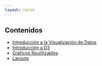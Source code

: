 ```yaml
---
layout: curso
---
```


<!-- Table of Contents -->
## Contenidos

- [Introducción a la Visualización de Datos]({{site.baseurl}}/pages/introduccion-visualizacion.html)
- [Introducción a D3]({{site.baseurl}}/pages/introduccion-d3.html)
- [Gráficos Reutilizables]({{site.baseurl}}/pages/graficos-reutilizables.html)
- [Layouts]({{site.baseurl}}/pages/layouts.html)

